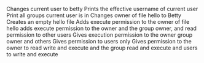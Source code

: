 Changes current user to betty
Prints the effective username of current user
Print all groups current user is in
Changes owner of file hello to Betty
Creates an empty hello file
Adds execute permission to the owner of file hello
adds execute permission to the owner and the group owner, and read permission to other users
Gives execution permission to the owner group owner and others
Gives permission to users only
Gives permission to the owner to read write and execute and the group read and execute and users to write and execute 
